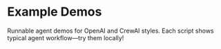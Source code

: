# Example Demos

Runnable agent demos for OpenAI and CrewAI styles. Each script shows typical agent workflow—try them locally!

